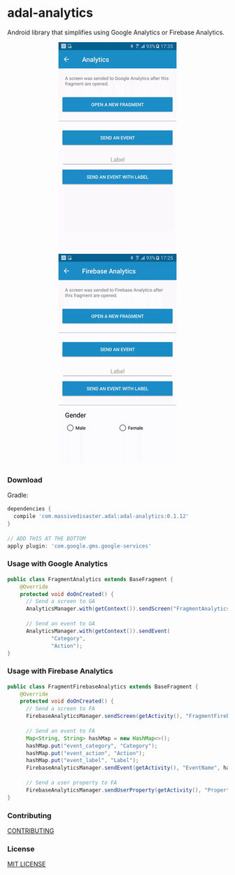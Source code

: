 # adal-analytics
Android library that simplifies using Google Analytics or Firebase Analytics.

<div align="center">
  <img src="art/adal-google-analytics.gif" />
  <img src="art/adal-firebase-analytics.gif" />
</div>

### Download

Gradle:

```gradle
dependencies {
  compile 'com.massivedisaster.adal:adal-analytics:0.1.12'
}

// ADD THIS AT THE BOTTOM
apply plugin: 'com.google.gms.google-services'
```
### Usage with Google Analytics
```java
public class FragmentAnalytics extends BaseFragment {
    @Override
    protected void doOnCreated() {
      // Send a screen to GA
      AnalyticsManager.with(getContext()).sendScreen("FragmentAnalytics");

      // Send an event to GA
      AnalyticsManager.with(getContext()).sendEvent(
              "Category",
              "Action");
}
```
### Usage with Firebase Analytics
```java
public class FragmentFirebaseAnalytics extends BaseFragment {
    @Override
    protected void doOnCreated() {
      // Send a screen to FA
      FirebaseAnalyticsManager.sendScreen(getActivity(), "FragmentFirebaseAnalytics");

      // Send an event to FA
      Map<String, String> hashMap = new HashMap<>();
      hashMap.put("event_category", "Category");
      hashMap.put("event_action", "Action");
      hashMap.put("event_label", "Label");
      FirebaseAnalyticsManager.sendEvent(getActivity(), "EventName", hashMap);
      
      // Send a user property to FA
      FirebaseAnalyticsManager.sendUserProperty(getActivity(), "Property", "Value");
}
```
### Contributing
[CONTRIBUTING](../CONTRIBUTING.md)

### License
[MIT LICENSE](../LICENSE.md)
